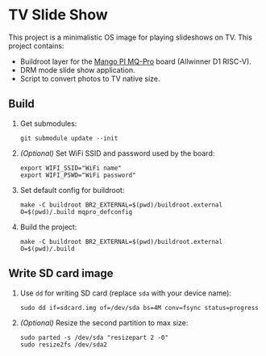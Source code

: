 # TV Slide Show

This project is a minimalistic OS image for playing slideshows on TV.
This project contains:
- Buildroot layer for the [Mango PI MQ-Pro](https://mangopi.org/mqpro) board (Allwinner D1 RISC-V).
- DRM mode slide show application.
- Script to convert photos to TV native size.

## Build

1. Get submodules:
   ```shell
   git submodule update --init
   ````
2. _(Optional)_ Set WiFi SSID and password used by the board:
   ```shell
   export WIFI_SSID="WiFi name"
   export WIFI_PSWD="WiFi password"
   ```
3. Set default config for buildroot:
   ```shell
   make -C buildroot BR2_EXTERNAL=$(pwd)/buildroot.external O=$(pwd)/.build mqpro_defconfig
   ```
4. Build the project:
   ```shell
   make -C buildroot BR2_EXTERNAL=$(pwd)/buildroot.external O=$(pwd)/.build
   ```

## Write SD card image

1. Use `dd` for writing SD card (replace `sda` with your device name):
   ```shell
   sudo dd if=sdcard.img of=/dev/sda bs=4M conv=fsync status=progress
   ```
2. _(Optional)_ Resize the second partition to max size:
   ```shell
   sudo parted -s /dev/sda "resizepart 2 -0"
   sudo resize2fs /dev/sda2
   ```
